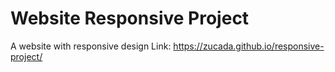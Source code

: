 # Website Responsive Project 
A website with responsive design
Link: https://zucada.github.io/responsive-project/
